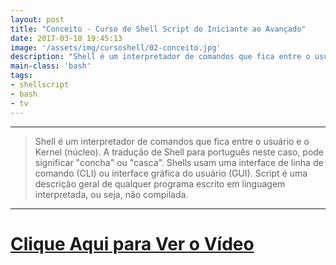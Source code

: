 ```yaml
---
layout: post
title: "Conceito - Curso de Shell Script do Iniciante ao Avançado"
date: 2017-03-18 19:45:13
image: '/assets/img/cursoshell/02-conceito.jpg'
description: "Shell é um interpretador de comandos que fica entre o usuário e o Kernel (núcleo)."
main-class: 'bash'
tags:
- shellscript
- bash
- tv
---
```


***
<!--
![Curso de Shell Script do Iniciante ao Avançado](/assets/img/cursoshell/02-conceito.jpg "Curso de Shell Script do Iniciante ao Avançado"){:height="800px" width="450px"}
-->

> Shell é um interpretador de comandos que fica entre o usuário e o Kernel (núcleo). A tradução de Shell para português neste caso, pode significar "concha" ou "casca". Shells usam uma interface de linha de comando (CLI) ou interface gráfica do usuário (GUI). Script é uma descrição geral de qualquer programa escrito em linguagem interpretada, ou seja, não compilada.

***


# [Clique Aqui para Ver o Vídeo](https://www.youtube.com/watch?v=vvp25pEgSb4)


<script async src="https://pagead2.googlesyndication.com/pagead/js/adsbygoogle.js"></script>

<!-- Informat -->
<ins class="adsbygoogle"
 style="display:block"
 data-ad-client="ca-pub-2838251107855362"
 data-ad-slot="2327980059"
 data-ad-format="auto"
 data-full-width-responsive="true"></ins>

<script>
(adsbygoogle = window.adsbygoogle || []).push({});
</script>

